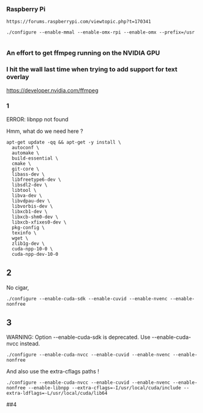 ### Raspberry Pi

```
https://forums.raspberrypi.com/viewtopic.php?t=170341

./configure --enable-mmal --enable-omx-rpi --enable-omx --prefix=/usr


```

### An effort to get ffmpeg running on the NVIDIA GPU
### I hit the wall last time when trying to add support for text overlay

https://developer.nvidia.com/ffmpeg

### 1
ERROR: libnpp not found

Hmm, what do we need here ?


```
apt-get update -qq && apt-get -y install \
  autoconf \
  automake \
  build-essential \
  cmake \
  git-core \
  libass-dev \
  libfreetype6-dev \
  libsdl2-dev \
  libtool \
  libva-dev \
  libvdpau-dev \
  libvorbis-dev \
  libxcb1-dev \
  libxcb-shm0-dev \
  libxcb-xfixes0-dev \
  pkg-config \
  texinfo \
  wget \
  zlib1g-dev \
  cuda-npp-10-0 \
  cuda-npp-dev-10-0 
```  
## 2
  No cigar, 
```
./configure --enable-cuda-sdk --enable-cuvid --enable-nvenc --enable-nonfree
```

## 3
WARNING: Option --enable-cuda-sdk is deprecated. Use --enable-cuda-nvcc instead.

```
./configure --enable-cuda-nvcc --enable-cuvid --enable-nvenc --enable-nonfree
```

And also use the extra-cflags paths !
```
./configure --enable-cuda-nvcc --enable-cuvid --enable-nvenc --enable-nonfree --enable-libnpp --extra-cflags=-I/usr/local/cuda/include --extra-ldflags=-L/usr/local/cuda/lib64
```
##4



